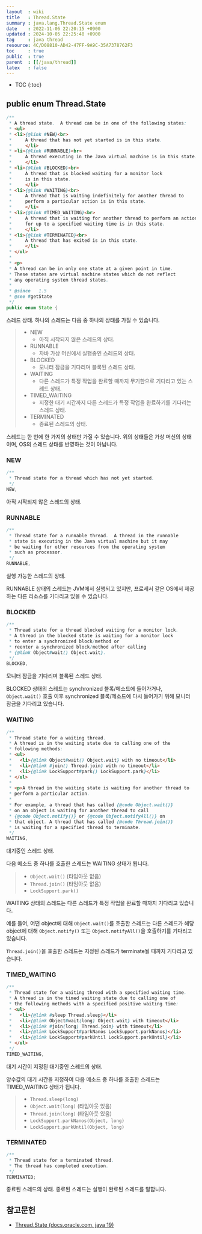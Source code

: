 ```yaml
---
layout  : wiki
title   : Thread.State
summary : java.lang.Thread.State enum
date    : 2022-11-06 22:20:15 +0900
updated : 2024-10-05 22:25:48 +0900
tag     : java thread
resource: 4C/D08810-AD42-47FF-9A9C-35A7378762F3
toc     : true
public  : true
parent  : [[/java/thread]]
latex   : false
---
```

* TOC
{:toc}

## public enum Thread.State

```java
/**
 * A thread state.  A thread can be in one of the following states:
 * <ul>
 * <li>{@link #NEW}<br>
 *     A thread that has not yet started is in this state.
 *     </li>
 * <li>{@link #RUNNABLE}<br>
 *     A thread executing in the Java virtual machine is in this state.
 *     </li>
 * <li>{@link #BLOCKED}<br>
 *     A thread that is blocked waiting for a monitor lock
 *     is in this state.
 *     </li>
 * <li>{@link #WAITING}<br>
 *     A thread that is waiting indefinitely for another thread to
 *     perform a particular action is in this state.
 *     </li>
 * <li>{@link #TIMED_WAITING}<br>
 *     A thread that is waiting for another thread to perform an action
 *     for up to a specified waiting time is in this state.
 *     </li>
 * <li>{@link #TERMINATED}<br>
 *     A thread that has exited is in this state.
 *     </li>
 * </ul>
 *
 * <p>
 * A thread can be in only one state at a given point in time.
 * These states are virtual machine states which do not reflect
 * any operating system thread states.
 *
 * @since   1.5
 * @see #getState
 */
public enum State {
```

>
스레드 상태. 하나의 스레드는 다음 중 하나의 상태를 가질 수 있습니다.
>
> - NEW
>     - 아직 시작되지 않은 스레드의 상태.
> - RUNNABLE
>     - 자바 가상 머신에서 실행중인 스레드의 상태.
> - BLOCKED
>     - 모니터 잠금을 기다리며 블록된 스레드 상태.
> - WAITING
>     - 다른 스레드가 특정 작업을 완료할 때까지 무기한으로 기다리고 있는 스레드 상태.
> - TIMED_WAITING
>     - 지정한 대기 시간까지 다른 스레드가 특정 작업을 완료하기를 기다리는 스레드 상태.
> - TERMINATED
>     - 종료된 스레드의 상태.
>
스레드는 한 번에 한 가지의 상태만 가질 수 있습니다.
위의 상태들은 가상 머신의 상태이며, OS의 스레드 상태를 반영하는 것이 아닙니다.

### NEW

```java
/**
 * Thread state for a thread which has not yet started.
 */
NEW,
```

>
아직 시작되지 않은 스레드의 상태.

### RUNNABLE

```java
/**
 * Thread state for a runnable thread.  A thread in the runnable
 * state is executing in the Java virtual machine but it may
 * be waiting for other resources from the operating system
 * such as processor.
 */
RUNNABLE,
```

>
실행 가능한 스레드의 상태.
>
RUNNABLE 상태의 스레드는 JVM에서 실행되고 있지만, 프로세서 같은 OS에서 제공하는 다른 리소스를 기다리고 있을 수 있습니다.

### BLOCKED

```java
/**
 * Thread state for a thread blocked waiting for a monitor lock.
 * A thread in the blocked state is waiting for a monitor lock
 * to enter a synchronized block/method or
 * reenter a synchronized block/method after calling
 * {@link Object#wait() Object.wait}.
 */
BLOCKED,
```

>
모니터 잠금을 기다리며 블록된 스레드 상태.
>
BLOCKED 상태의 스레드는 synchronized 블록/메소드에 들어가거나,
`Object.wait()` 호출 이후 synchronized 블록/메소드에 다시 들어가기 위해 모니터 잠금을 기다리고 있습니다.

### WAITING

```java
/**
 * Thread state for a waiting thread.
 * A thread is in the waiting state due to calling one of the
 * following methods:
 * <ul>
 *   <li>{@link Object#wait() Object.wait} with no timeout</li>
 *   <li>{@link #join() Thread.join} with no timeout</li>
 *   <li>{@link LockSupport#park() LockSupport.park}</li>
 * </ul>
 *
 * <p>A thread in the waiting state is waiting for another thread to
 * perform a particular action.
 *
 * For example, a thread that has called {@code Object.wait()}
 * on an object is waiting for another thread to call
 * {@code Object.notify()} or {@code Object.notifyAll()} on
 * that object. A thread that has called {@code Thread.join()}
 * is waiting for a specified thread to terminate.
 */
WAITING,
```

>
대기중인 스레드 상태.
>
다음 메소드 중 하나를 호출한 스레드는 WAITING 상태가 됩니다.
>
> - `Object.wait()` (타임아웃 없음)
> - `Thread.join()` (타임아웃 없음)
> - `LockSupport.park()`
>
WAITING 상태의 스레드는 다른 스레드가 특정 작업을 완료할 때까지 기다리고 있습니다.
>
예를 들어, 어떤 object에 대해 `Object.wait()`를 호출한 스레드는 다른 스레드가 해당 object에 대해 `Object.notify()` 또는 `Object.notifyAll()`을 호출하기를 기다리고 있습니다.
>
`Thread.join()`을 호출한 스레드는 지정된 스레드가 terminate될 때까지 기다리고 있습니다.

### TIMED_WAITING

```java
/**
 * Thread state for a waiting thread with a specified waiting time.
 * A thread is in the timed waiting state due to calling one of
 * the following methods with a specified positive waiting time:
 * <ul>
 *   <li>{@link #sleep Thread.sleep}</li>
 *   <li>{@link Object#wait(long) Object.wait} with timeout</li>
 *   <li>{@link #join(long) Thread.join} with timeout</li>
 *   <li>{@link LockSupport#parkNanos LockSupport.parkNanos}</li>
 *   <li>{@link LockSupport#parkUntil LockSupport.parkUntil}</li>
 * </ul>
 */
TIMED_WAITING,
```

>
대기 시간이 지정된 대기중인 스레드의 상태.
>
양수값의 대기 시간을 지정하여 다음 메소드 중 하나를 호출한 스레드는 TIMED_WAITING 상태가 됩니다.
>
> - `Thread.sleep(long)`
> - `Object.wait(long)` (타임아웃 있음)
> - `Thread.join(long)` (타임아웃 있음)
> - `LockSupport.parkNanos(Object, long)`
> - `LockSupport.parkUntil(Object, long)`

### TERMINATED

```java
/**
 * Thread state for a terminated thread.
 * The thread has completed execution.
 */
TERMINATED;
```

>
종료된 스레드의 상태. 종료된 스레드는 실행이 완료된 스레드를 말합니다.

## 참고문헌

- [Thread.State (docs.oracle.com, java 19)]( https://docs.oracle.com/en/java/javase/19/docs/api/java.base/java/lang/Thread.State.html )

